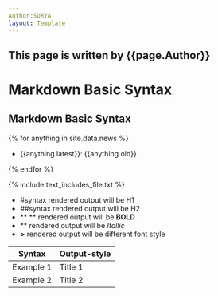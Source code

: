 ```yaml
---
Author:SURYA
layout: Template
---
```


## This page is written by {{page.Author}}

# Markdown Basic Syntax

## Markdown Basic Syntax

{% for anything in site.data.news %}

-  {{anything.latest}}: {{anything.old}}

{% endfor %}

{% include text_includes_file.txt %}

- #syntax rendered output will be H1
- ##syntax rendered output will be H2
- ** ** rendered output will be **BOLD**
- ** rendered output will be *Itallic*
- **>** rendered output will be different font style

|Syntax|Output-style|
|------|------------|
|Example 1|Title 1|
|Example 2|Title 2|
